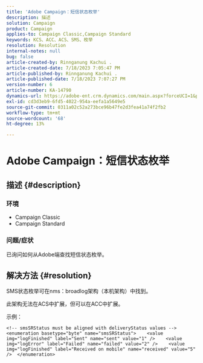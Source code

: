 ```yaml
---
title: 'Adobe Campaign：短信状态枚举'
description: 描述
solution: Campaign
product: Campaign
applies-to: Campaign Classic,Campaign Standard
keywords: KCS、ACC、ACS、SMS、枚举
resolution: Resolution
internal-notes: null
bug: false
article-created-by: Rinnganung Kachui .
article-created-date: 7/18/2023 7:05:47 PM
article-published-by: Rinnganung Kachui .
article-published-date: 7/18/2023 7:07:27 PM
version-number: 6
article-number: KA-14790
dynamics-url: https://adobe-ent.crm.dynamics.com/main.aspx?forceUCI=1&pagetype=entityrecord&etn=knowledgearticle&id=467a0e16-9e25-ee11-9cbd-6045bd006b4b
exl-id: cd3d3eb9-6fd5-4022-954a-eefa1a5649e5
source-git-commit: 0311a02c52a273bce96b47fe2d3fea41a74f2fb2
workflow-type: tm+mt
source-wordcount: '68'
ht-degree: 13%

---
```


# Adobe Campaign：短信状态枚举

## 描述 {#description}




### 环境



- Campaign Classic
- Campaign Standard




### 问题/症状



已询问如何从Adobe端查找短信状态枚举。


## 解决方法 {#resolution}


SMS状态枚举可在nms：broadlog架构（本机架构）中找到。

此架构无法在ACS中扩展，但可以在ACC中扩展。

示例：


```
<!-- smsSRStatus must be aligned with deliveryStatus values -->  <enumeration basetype="byte" name="smsSRStatus">    <value img="logFinished" label="Sent" name="sent" value="1" />    <value img="logError" label="Failed" name="failed" value="2" />    <value img="logFinished" label="Received on mobile" name="received" value="5" />  </enumeration>
```
